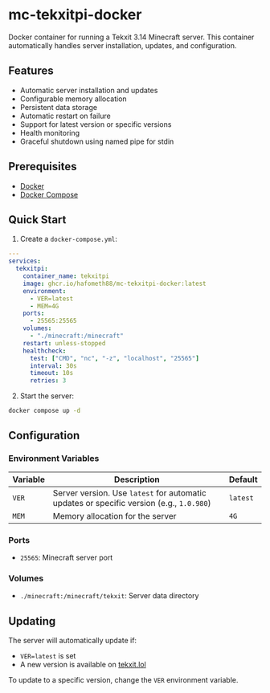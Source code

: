 # mc-tekxitpi-docker

Docker container for running a Tekxit 3.14 Minecraft server. This container automatically handles server installation, updates, and configuration.

## Features

- Automatic server installation and updates
- Configurable memory allocation
- Persistent data storage
- Automatic restart on failure
- Support for latest version or specific versions
- Health monitoring
- Graceful shutdown using named pipe for stdin

## Prerequisites

- [Docker](https://docs.docker.com/engine/install/)
- [Docker Compose](https://docs.docker.com/compose/install/)

## Quick Start

1. Create a `docker-compose.yml`:
```yaml
---
services:
  tekxitpi:
    container_name: tekxitpi
    image: ghcr.io/hafometh88/mc-tekxitpi-docker:latest
    environment:
      - VER=latest
      - MEM=4G
    ports:
      - 25565:25565
    volumes:
      - "./minecraft:/minecraft"
    restart: unless-stopped
    healthcheck:
      test: ["CMD", "nc", "-z", "localhost", "25565"]
      interval: 30s
      timeout: 10s
      retries: 3
```

2. Start the server:
```bash
docker compose up -d
```

## Configuration

### Environment Variables

| Variable | Description | Default |
|----------|-------------|---------|
| `VER` | Server version. Use `latest` for automatic updates or specific version (e.g., `1.0.980`) | `latest` |
| `MEM` | Memory allocation for the server | `4G` |

### Ports

- `25565`: Minecraft server port

### Volumes

- `./minecraft:/minecraft/tekxit`: Server data directory

## Updating

The server will automatically update if:
- `VER=latest` is set
- A new version is available on [tekxit.lol](https://tekxit.lol/)

To update to a specific version, change the `VER` environment variable.
